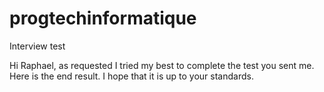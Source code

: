 # progtechinformatique
Interview test

Hi Raphael, as requested I tried my best to complete the test you sent me.
Here is the end result. I hope that it is up to your standards.
